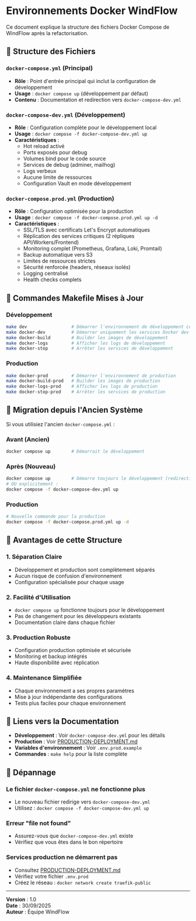 # Environnements Docker WindFlow

Ce document explique la structure des fichiers Docker Compose de WindFlow après la refactorisation.

## 📁 Structure des Fichiers

### `docker-compose.yml` (Principal)
- **Rôle** : Point d'entrée principal qui inclut la configuration de développement
- **Usage** : `docker compose up` (développement par défaut)
- **Contenu** : Documentation et redirection vers `docker-compose-dev.yml`

### `docker-compose-dev.yml` (Développement)
- **Rôle** : Configuration complète pour le développement local
- **Usage** : `docker compose -f docker-compose-dev.yml up`
- **Caractéristiques** :
  - Hot reload activé
  - Ports exposés pour debug
  - Volumes bind pour le code source
  - Services de debug (adminer, mailhog)
  - Logs verbeux
  - Aucune limite de ressources
  - Configuration Vault en mode développement

### `docker-compose.prod.yml` (Production)
- **Rôle** : Configuration optimisée pour la production
- **Usage** : `docker compose -f docker-compose.prod.yml up -d`
- **Caractéristiques** :
  - SSL/TLS avec certificats Let's Encrypt automatiques
  - Réplication des services critiques (2 répliques API/Workers/Frontend)
  - Monitoring complet (Prometheus, Grafana, Loki, Promtail)
  - Backup automatique vers S3
  - Limites de ressources strictes
  - Sécurité renforcée (headers, réseaux isolés)
  - Logging centralisé
  - Health checks complets

## 🚀 Commandes Makefile Mises à Jour

### Développement
```bash
make dev                 # Démarrer l'environnement de développement complet
make docker-dev          # Démarrer uniquement les services Docker dev
make docker-build        # Builder les images de développement
make docker-logs         # Afficher les logs de développement
make docker-stop         # Arrêter les services de développement
```

### Production
```bash
make docker-prod         # Démarrer l'environnement de production
make docker-build-prod   # Builder les images de production
make docker-logs-prod    # Afficher les logs de production
make docker-stop-prod    # Arrêter les services de production
```

## 🔄 Migration depuis l'Ancien Système

Si vous utilisiez l'ancien `docker-compose.yml` :

### Avant (Ancien)
```bash
docker compose up        # Démarrait le développement
```

### Après (Nouveau)
```bash
docker compose up        # Démarre toujours le développement (redirection)
# OU explicitement :
docker compose -f docker-compose-dev.yml up
```

### Production
```bash
# Nouvelle commande pour la production
docker compose -f docker-compose.prod.yml up -d
```

## 🎯 Avantages de cette Structure

### 1. **Séparation Claire**
- Développement et production sont complètement séparés
- Aucun risque de confusion d'environnement
- Configuration spécialisée pour chaque usage

### 2. **Facilité d'Utilisation**
- `docker compose up` fonctionne toujours pour le développement
- Pas de changement pour les développeurs existants
- Documentation claire dans chaque fichier

### 3. **Production Robuste**
- Configuration production optimisée et sécurisée
- Monitoring et backup intégrés
- Haute disponibilité avec réplication

### 4. **Maintenance Simplifiée**
- Chaque environnement a ses propres paramètres
- Mise à jour indépendante des configurations
- Tests plus faciles pour chaque environnement

## 📖 Liens vers la Documentation

- **Développement** : Voir `docker-compose-dev.yml` pour les détails
- **Production** : Voir [PRODUCTION-DEPLOYMENT.md](PRODUCTION-DEPLOYMENT.md)
- **Variables d'environnement** : Voir `.env.prod.example`
- **Commandes** : `make help` pour la liste complète

## 🔧 Dépannage

### Le fichier `docker-compose.yml` ne fonctionne plus
- Le nouveau fichier redirige vers `docker-compose-dev.yml`
- Utilisez : `docker compose -f docker-compose-dev.yml up`

### Erreur "file not found"
- Assurez-vous que `docker-compose-dev.yml` existe
- Vérifiez que vous êtes dans le bon répertoire

### Services production ne démarrent pas
- Consultez [PRODUCTION-DEPLOYMENT.md](PRODUCTION-DEPLOYMENT.md)
- Vérifiez votre fichier `.env.prod`
- Créez le réseau : `docker network create traefik-public`

---

**Version** : 1.0  
**Date** : 30/09/2025  
**Auteur** : Équipe WindFlow
